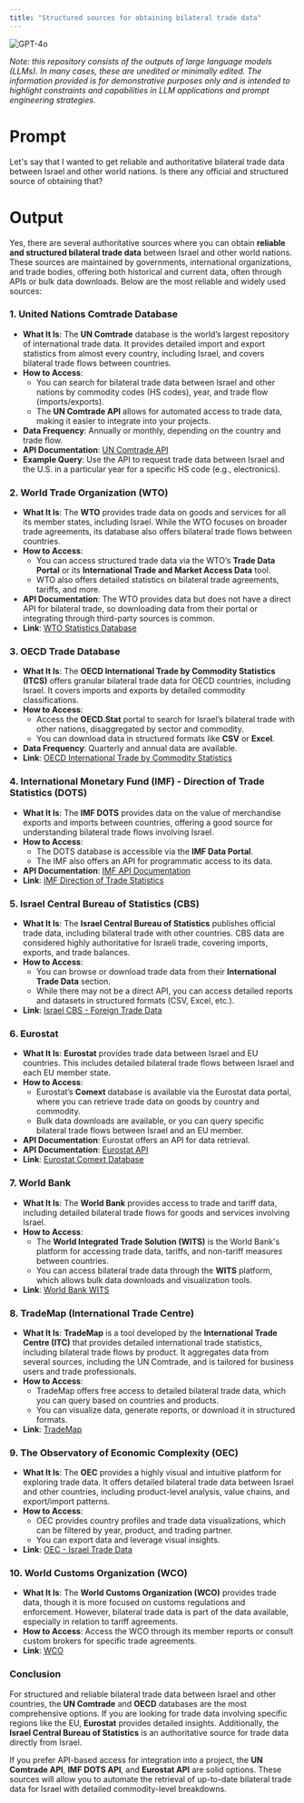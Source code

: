 ```yaml
---
title: "Structured sources for obtaining bilateral trade data"
---
```

![GPT-4o](https://img.shields.io/badge/GPT--4o-3333FF?style=for-the-badge&logo=openai&logoColor=white)



*Note: this repository consists of the outputs of large language models (LLMs). In many cases, these are unedited or minimally edited. The information provided is for demonstrative purposes only and is intended to highlight constraints and capabilities in LLM applications and prompt engineering strategies.*


# Prompt

Let's say that I wanted to get reliable and authoritative bilateral trade data between Israel and other world nations. Is there any official and structured source of obtaining that?

# Output

Yes, there are several authoritative sources where you can obtain **reliable and structured bilateral trade data** between Israel and other world nations. These sources are maintained by governments, international organizations, and trade bodies, offering both historical and current data, often through APIs or bulk data downloads. Below are the most reliable and widely used sources:

### 1. **United Nations Comtrade Database**
   - **What It Is**: The **UN Comtrade** database is the world’s largest repository of international trade data. It provides detailed import and export statistics from almost every country, including Israel, and covers bilateral trade flows between countries.
   - **How to Access**:
     - You can search for bilateral trade data between Israel and other nations by commodity codes (HS codes), year, and trade flow (imports/exports).
     - The **UN Comtrade API** allows for automated access to trade data, making it easier to integrate into your projects.
   - **Data Frequency**: Annually or monthly, depending on the country and trade flow.
   - **API Documentation**: [UN Comtrade API](https://comtrade.un.org/data/)
   - **Example Query**: Use the API to request trade data between Israel and the U.S. in a particular year for a specific HS code (e.g., electronics).

### 2. **World Trade Organization (WTO)**
   - **What It Is**: The **WTO** provides trade data on goods and services for all its member states, including Israel. While the WTO focuses on broader trade agreements, its database also offers bilateral trade flows between countries.
   - **How to Access**:
     - You can access structured trade data via the WTO’s **Trade Data Portal** or its **International Trade and Market Access Data** tool.
     - WTO also offers detailed statistics on bilateral trade agreements, tariffs, and more.
   - **API Documentation**: The WTO provides data but does not have a direct API for bilateral trade, so downloading data from their portal or integrating through third-party sources is common.
   - **Link**: [WTO Statistics Database](https://data.wto.org/)

### 3. **OECD Trade Database**
   - **What It Is**: The **OECD International Trade by Commodity Statistics (ITCS)** offers granular bilateral trade data for OECD countries, including Israel. It covers imports and exports by detailed commodity classifications.
   - **How to Access**:
     - Access the **OECD.Stat** portal to search for Israel’s bilateral trade with other nations, disaggregated by sector and commodity.
     - You can download data in structured formats like **CSV** or **Excel**.
   - **Data Frequency**: Quarterly and annual data are available.
   - **Link**: [OECD International Trade by Commodity Statistics](https://stats.oecd.org/Index.aspx?DataSetCode=ITCS)

### 4. **International Monetary Fund (IMF) - Direction of Trade Statistics (DOTS)**
   - **What It Is**: The **IMF DOTS** provides data on the value of merchandise exports and imports between countries, offering a good source for understanding bilateral trade flows involving Israel.
   - **How to Access**:
     - The DOTS database is accessible via the **IMF Data Portal**.
     - The IMF also offers an API for programmatic access to its data.
   - **API Documentation**: [IMF API Documentation](https://datahelp.imf.org/knowledgebase/articles/667681-using-the-imf-api-in-postman)
   - **Link**: [IMF Direction of Trade Statistics](https://data.imf.org/?sk=9D6028D4-F14A-464C-A2F2-59B2CD424B85)

### 5. **Israel Central Bureau of Statistics (CBS)**
   - **What It Is**: The **Israel Central Bureau of Statistics** publishes official trade data, including bilateral trade with other countries. CBS data are considered highly authoritative for Israeli trade, covering imports, exports, and trade balances.
   - **How to Access**:
     - You can browse or download trade data from their **International Trade Data** section.
     - While there may not be a direct API, you can access detailed reports and datasets in structured formats (CSV, Excel, etc.).
   - **Link**: [Israel CBS - Foreign Trade Data](https://www.cbs.gov.il/en/trade/pages/default.aspx)

### 6. **Eurostat**
   - **What It Is**: **Eurostat** provides trade data between Israel and EU countries. This includes detailed bilateral trade flows between Israel and each EU member state.
   - **How to Access**:
     - Eurostat’s **Comext** database is available via the Eurostat data portal, where you can retrieve trade data on goods by country and commodity.
     - Bulk data downloads are available, or you can query specific bilateral trade flows between Israel and an EU member.
   - **API Documentation**: Eurostat offers an API for data retrieval.
   - **API Documentation**: [Eurostat API](https://ec.europa.eu/eurostat/web/main/data/web-services)
   - **Link**: [Eurostat Comext Database](https://ec.europa.eu/eurostat/web/international-trade/data/database)

### 7. **World Bank**
   - **What It Is**: The **World Bank** provides access to trade and tariff data, including detailed bilateral trade flows for goods and services involving Israel.
   - **How to Access**:
     - The **World Integrated Trade Solution (WITS)** is the World Bank's platform for accessing trade data, tariffs, and non-tariff measures between countries.
     - You can access bilateral trade data through the **WITS** platform, which allows bulk data downloads and visualization tools.
   - **Link**: [World Bank WITS](https://wits.worldbank.org/)

### 8. **TradeMap (International Trade Centre)**
   - **What It Is**: **TradeMap** is a tool developed by the **International Trade Centre (ITC)** that provides detailed international trade statistics, including bilateral trade flows by product. It aggregates data from several sources, including the UN Comtrade, and is tailored for business users and trade professionals.
   - **How to Access**:
     - TradeMap offers free access to detailed bilateral trade data, which you can query based on countries and products.
     - You can visualize data, generate reports, or download it in structured formats.
   - **Link**: [TradeMap](https://www.trademap.org/)

### 9. **The Observatory of Economic Complexity (OEC)**
   - **What It Is**: The **OEC** provides a highly visual and intuitive platform for exploring trade data. It offers detailed bilateral trade data between Israel and other countries, including product-level analysis, value chains, and export/import patterns.
   - **How to Access**:
     - OEC provides country profiles and trade data visualizations, which can be filtered by year, product, and trading partner.
     - You can export data and leverage visual insights.
   - **Link**: [OEC - Israel Trade Data](https://oec.world/en/profile/country/isr/)

### 10. **World Customs Organization (WCO)**
   - **What It Is**: The **World Customs Organization (WCO)** provides trade data, though it is more focused on customs regulations and enforcement. However, bilateral trade data is part of the data available, especially in relation to tariff agreements.
   - **How to Access**: Access the WCO through its member reports or consult custom brokers for specific trade agreements.
   - **Link**: [WCO](http://www.wcoomd.org/)

### Conclusion

For structured and reliable bilateral trade data between Israel and other countries, the **UN Comtrade** and **OECD** databases are the most comprehensive options. If you are looking for trade data involving specific regions like the EU, **Eurostat** provides detailed insights. Additionally, the **Israel Central Bureau of Statistics** is an authoritative source for trade data directly from Israel.

If you prefer API-based access for integration into a project, the **UN Comtrade API**, **IMF DOTS API**, and **Eurostat API** are solid options. These sources will allow you to automate the retrieval of up-to-date bilateral trade data for Israel with detailed commodity-level breakdowns.